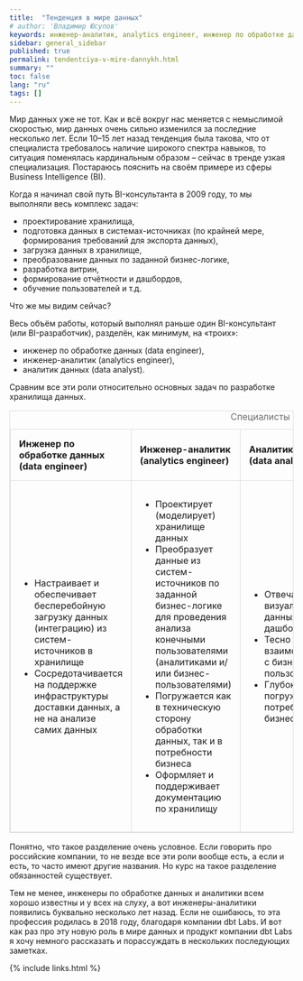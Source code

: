 ```yaml
---
title:  "Тенденция в мире данных"
# author: 'Владимир Юсупов'
keywords: инженер-аналитик, analytics engineer, инженер по обработке данных, data engineer, аналитик данных, data analyst, BI-консультант, специализация в разработке хранилищ данных, специализация в мире данных
sidebar: general_sidebar
published: true
permalink: tendentciya-v-mire-dannykh.html
summary: ""
toc: false
lang: "ru"
tags: []
---
```


Мир данных уже не тот. Как и всё вокруг нас меняется с немыслимой скоростью, мир данных очень сильно изменился за последние несколько лет. Если 10–15 лет назад тенденция была такова, что от специалиста требовалось наличие широкого спектра навыков, то ситуация поменялась кардинальным образом – сейчас в тренде узкая специализация. Постараюсь пояснить на своём примере из сферы Business Intelligence (BI).

<!--more-->

Когда я начинал свой путь BI-консультанта в 2009 году, то мы выполняли весь комплекс задач: 
- проектирование хранилища, 
- подготовка данных в системах-источниках (по крайней мере, формирования требований для экспорта данных), 
- загрузка данных в хранилище, 
- преобразование данных по заданной бизнес-логике, 
- разработка витрин, 
- формирование отчётности и дашбордов, 
- обучение пользователей и т.д.

Что же мы видим сейчас? 

Весь объём работы, который выполнял раньше один BI-консультант (или BI-разработчик), разделён, как минимум, на «троих»:
- инженер по обработке данных (data engineer), 
- инженер-аналитик (analytics engineer), 
- аналитик данных (data analyst).

Сравним все эти роли относительно основных задач по разработке хранилища данных.

<table style="border: 1px solid #ddd; border-collapse: collapse; text-align: left; width: 100%;">
    <caption style="color: #6c6c6c; text-align: right;">Специалисты мира данных</caption>
    <colgroup>
    <col width="33%" />
    <col width="33%" />
    <col width="33%" />
    </colgroup>
    <thead>
        <tr class="header">
            <th style="border: 1px solid #ddd; text-align: left; padding: 15px;">Инженер по обработке данных (data engineer)</th>
            <th style="border: 1px solid #ddd; text-align: left; padding: 15px;">Инженер-аналитик (analytics engineer)</th>
            <th style="border: 1px solid #ddd; text-align: left; padding: 15px;">Аналитик данных (data analyst)</th>
        </tr>
    </thead>
    <tbody>
        <tr>
            <td markdown="span" style="border: 1px solid #ddd; text-align: left; padding: 15px;">
                <ul>
                    <li>Настраивает и обеспечивает бесперебойную загрузку данных (интеграцию) из систем-источников в хранилище</li>
                    <li>Сосредотачивается на поддержке инфраструктуры доставки данных, а не на анализе самих данных</li>
                </ul>
            </td>
            <td markdown="span" style="border: 1px solid #ddd; text-align: left; padding: 15px;">
                <ul>
                    <li>Проектирует (моделирует) хранилище данных</li>
                    <li>Преобразует данные из систем-источников по заданной бизнес-логике для проведения анализа конечными пользователями (аналитиками и/или бизнес-пользователями)</li>
                    <li>Погружается как в техническую сторону обработки данных, так и в потребности бизнеса</li>
                    <li>Оформляет и поддерживает документацию по хранилищу</li>
                </ul>
            </td>
            <td markdown="span" style="border: 1px solid #ddd; text-align: left; padding: 15px;">
                <ul>
                    <li>Отвечает за визуализацию данных (отчёты, дашборды)</li>
                    <li>Тесно взаимодействует с бизнес-пользователями</li>
                    <li>Глубоко погружается в потребности бизнеса</li>
                </ul>
            </td>
        </tr>
    </tbody>
</table>

Понятно, что такое разделение очень условное. Если говорить про российские компании, то не везде все эти роли вообще есть, а если и есть, то часто имеют другие названия. Но курс на такое разделение обязанностей существует.

Тем не менее, инженеры по обработке данных и аналитики всем хорошо известны и у всех на слуху, а вот инженеры-аналитики появились буквально несколько лет назад. Если не ошибаюсь, то эта профессия родилась в 2018 году, благодаря компании dbt Labs. И вот как раз про эту новую роль в мире данных и продукт компании dbt Labs я хочу немного рассказать и порассуждать в нескольких последующих заметках.

{% include links.html %}
